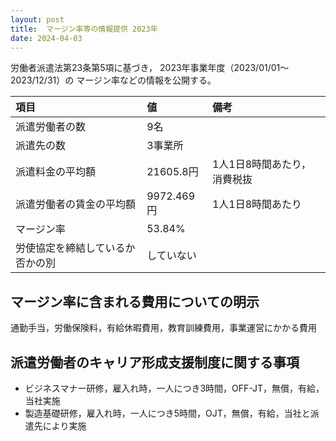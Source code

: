```yaml
---
layout: post
title:  マージン率等の情報提供 2023年
date: 2024-04-03
---
```

労働者派遣法第23条第5項に基づき，
    2023年事業年度（2023/01/01～2023/12/31）の
    マージン率などの情報を公開する。

| 項目                | 値          | 備考  　    | 
| :----------------- | :---------- | :-------- | 
| 派遣労働者の数        | 9名         |           | 
| 派遣先の数           | 3事業所       |           | 
| 派遣料金の平均額       | 21605.8円 | 1人1日8時間あたり，消費税抜 | 
| 派遣労働者の賃金の平均額 | 9972.469円   | 1人1日8時間あたり |
| マージン率           | 53.84%      |                |
| 労使協定を締結しているか否かの別 | していない | |

## マージン率に含まれる費用についての明示
通勤手当，労働保険料，有給休暇費用，教育訓練費用，事業運営にかかる費用

## 派遣労働者のキャリア形成支援制度に関する事項
* ビジネスマナー研修，雇入れ時，一人につき3時間，OFF-JT，無償，有給，当社実施
* 製造基礎研修，雇入れ時，一人につき5時間，OJT，無償，有給，当社と派遣先により実施
